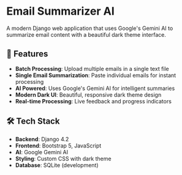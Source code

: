 # Email Summarizer AI

A modern Django web application that uses Google's Gemini AI to summarize email content with a beautiful dark theme interface.

## 🚀 Features

- **Batch Processing**: Upload multiple emails in a single text file
- **Single Email Summarization**: Paste individual emails for instant processing
- **AI Powered**: Uses Google's Gemini AI for intelligent summaries
- **Modern Dark UI**: Beautiful, responsive dark theme design
- **Real-time Processing**: Live feedback and progress indicators

## 🛠️ Tech Stack

- **Backend**: Django 4.2
- **Frontend**: Bootstrap 5, JavaScript
- **AI**: Google Gemini AI
- **Styling**: Custom CSS with dark theme
- **Database**: SQLite (development)
